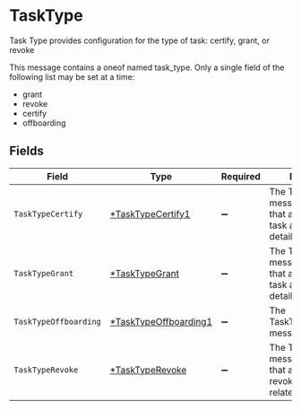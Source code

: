 # TaskType

Task Type provides configuration for the type of task: certify, grant, or revoke

This message contains a oneof named task_type. Only a single field of the following list may be set at a time:
  - grant
  - revoke
  - certify
  - offboarding



## Fields

| Field                                                                                        | Type                                                                                         | Required                                                                                     | Description                                                                                  |
| -------------------------------------------------------------------------------------------- | -------------------------------------------------------------------------------------------- | -------------------------------------------------------------------------------------------- | -------------------------------------------------------------------------------------------- |
| `TaskTypeCertify`                                                                            | [*TaskTypeCertify1](../../models/shared/tasktypecertify1.md)                                 | :heavy_minus_sign:                                                                           | The TaskTypeCertify message indicates that a task is a certify task and all related details. |
| `TaskTypeGrant`                                                                              | [*TaskTypeGrant](../../models/shared/tasktypegrant.md)                                       | :heavy_minus_sign:                                                                           | The TaskTypeGrant message indicates that a task is a grant task and all related details.     |
| `TaskTypeOffboarding`                                                                        | [*TaskTypeOffboarding1](../../models/shared/tasktypeoffboarding1.md)                         | :heavy_minus_sign:                                                                           | The TaskTypeOffboarding message.                                                             |
| `TaskTypeRevoke`                                                                             | [*TaskTypeRevoke](../../models/shared/tasktyperevoke.md)                                     | :heavy_minus_sign:                                                                           | The TaskTypeRevoke message indicates that a task is a revoke task and all related details.   |